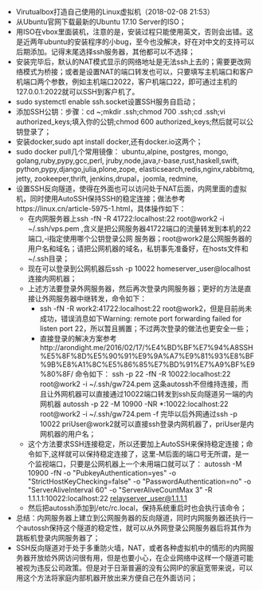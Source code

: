 *   Virutualbox打造自己使用的Linux虚拟机（2018-02-08 21:53）
  * 从Ubuntu官网下载最新的Ubuntu 17.10 Server的ISO；
  * 用ISO在vbox里面装机，注意的是，安装过程只能使用英文，否则会出错。这是近两年ubuntu的安装程序的小bug，至今也没解决，好在对中文的支持可以后期添加。记得末尾选择ssh服务器，其他都可以不选择；
  * 安装完毕后，默认的NAT模式显示的网络地址是无法ssh上去的；需要更改网络模式为桥接；或者是设置NAT的端口转发也可以，只要填写主机端口和客户机端口两个参数，例如主机端口2022，客户机端口22，即可通过主机的127.0.0.1:2022就可以SSH到客户机了。
  * sudo systemctl enable ssh.socket设置SSH服务自启动；
  * 添加SSH公钥：步骤：cd ~;mkdir .ssh;chmod 700 .ssh;cd .ssh;vi authorized_keys;填入你的公钥;chmod 600 authorized_keys;然后就可以公钥登录了；
  * 安装docker,sudo apt install docker,还有docker.io这两个；
  * sudo docker pull几个常用镜像：
  ubuntu,alpine,
  postgres, mongo,
  golang,ruby,pypy,gcc,perl, jruby,node,java,r-base,rust,haskell,swift,
  python,pypy,django,julia,plone,zope,
  elasticsearch,redis,nginx,rabbitmq,
  jetty, zookeeper,thrift,
  jenkins,drupal，joomla, redmine,
  * 设置SSH反向隧道，使得在外面也可以访问处于NAT后面，内网里面的虚拟机，同时使用AutoSSH保持SSH的稳定连接；做法参考https://linux.cn/article-5975-1.html，具体操作如下：
    *   在内网服务器上ssh -fN -R 41722:localhost:22 root@work2 -i ~/.ssh/vps.pem ,含义是把公网服务器41722端口的流量转发到本机的22端口,-i指定使用哪个公钥登录公网 服务器；root@work2是公网服务器的用户名和域名；请把公网机器的域名，私钥事先准备好，在hosts文件和~/.ssh目录；
    *   现在可以登录到公网机器后ssh -p 10022 homeserver_user@localhost连接内网机器；
    * 上述方法要登录外网服务器，然后再次登录内网服务器；更好的方法是直接让外网服务器中继转发，命令如下：
        *   ssh -fN -R work2:41722:localhost:22 root@work2，但是目前尚未成功，错误消息如下Warning: remote port forwarding failed for listen port 22，所以暂且搁置；不过两次登录的做法也更安全一些；
        *   直接登录的解决方案参考http://arondight.me/2016/02/17/%E4%BD%BF%E7%94%A8SSH%E5%8F%8D%E5%90%91%E9%9A%A7%E9%81%93%E8%BF%9B%E8%A1%8C%E5%86%85%E7%BD%91%E7%A9%BF%E9%80%8F/
        命令如下：
        ssh -p 22 -fN -R 10022:localhost:22 root@work2 -i ~/.ssh/gw724.pem
        这条autossh不但维持连接，而且让外网机器可以直接通过10022端口转发到ssh反向隧道另一端的内网机器
        autossh -p 22 -M 10900 -NR *:10022:localhost:22 root@work2 -i ~/.ssh/gw724.pem -f
        完毕以后外网通过ssh -p 10022 priUser@work2就可以直接ssh登录内网机器了，priUser是内网机器的用户名；
    *   这个方法要求SSH连接稳定，所以还要加上AutoSSH来保持稳定连接；命令如下,这样就可以保持稳定连接了，这里-M后面的端口号无所谓，是一个监视端口，只要是公网机器上一个未用端口就可以了：
    autossh -M 10900 -fN -o "PubkeyAuthentication=yes" -o "StrictHostKeyChecking=false" -o "PasswordAuthentication=no" -o "ServerAliveInterval 60" -o "ServerAliveCountMax 3" -R 1.1.1.1:10022:localhost:22 relayserver_user@1.1.1.1
    *   然后把autossh添加到/etc/rc.local，保持系统重启时也会执行该命令；
*   总结：内网服务器上建立到公网服务器的反向隧道，同时内网服务器还执行一个autossh保持这个隧道的稳定性，就可以从外网登录公网服务器后将其作为跳板机登录内网服务器了；
*   SSH反向隧道对于处于多重防火墙，NAT，或者各种虚拟机中的情形的内网服务器开放给外网访问很有用，但是也要小心，在企业网络中这样一个隧道可能被视为违反公司政策。但是对于日渐普遍的没有公网IP的家庭宽带来说，可以用这个方法将家庭内部机器开放出来方便自己在外面访问；

